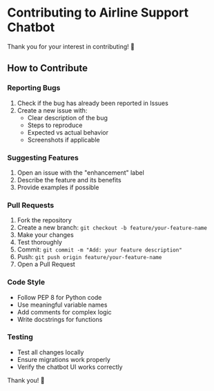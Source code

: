 # Contributing to Airline Support Chatbot

Thank you for your interest in contributing! 🎉

## How to Contribute

### Reporting Bugs
1. Check if the bug has already been reported in Issues
2. Create a new issue with:
   - Clear description of the bug
   - Steps to reproduce
   - Expected vs actual behavior
   - Screenshots if applicable

### Suggesting Features
1. Open an issue with the "enhancement" label
2. Describe the feature and its benefits
3. Provide examples if possible

### Pull Requests
1. Fork the repository
2. Create a new branch: `git checkout -b feature/your-feature-name`
3. Make your changes
4. Test thoroughly
5. Commit: `git commit -m "Add: your feature description"`
6. Push: `git push origin feature/your-feature-name`
7. Open a Pull Request

### Code Style
- Follow PEP 8 for Python code
- Use meaningful variable names
- Add comments for complex logic
- Write docstrings for functions

### Testing
- Test all changes locally
- Ensure migrations work properly
- Verify the chatbot UI works correctly

Thank you! 🙏
